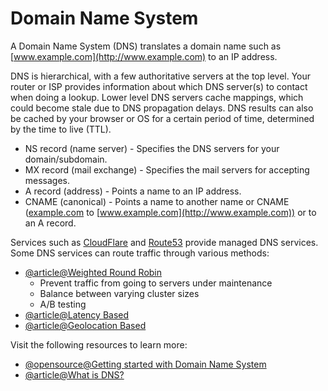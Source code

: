 # Domain Name System

A Domain Name System (DNS) translates a domain name such as [www.example.com](http://www.example.com) to an IP address.

DNS is hierarchical, with a few authoritative servers at the top level. Your router or ISP provides information about which DNS server(s) to contact when doing a lookup. Lower level DNS servers cache mappings, which could become stale due to DNS propagation delays. DNS results can also be cached by your browser or OS for a certain period of time, determined by the time to live (TTL).

*   NS record (name server) - Specifies the DNS servers for your domain/subdomain.
*   MX record (mail exchange) - Specifies the mail servers for accepting messages.
*   A record (address) - Points a name to an IP address.
*   CNAME (canonical) - Points a name to another name or CNAME ([example.com](http://example.com) to [www.example.com](http://www.example.com)) or to an A record.

Services such as [CloudFlare](https://www.cloudflare.com/dns/) and [Route53](https://aws.amazon.com/route53/) provide managed DNS services. Some DNS services can route traffic through various methods:

*   [@article@Weighted Round Robin](https://www.jscape.com/blog/load-balancing-algorithms)
    *   Prevent traffic from going to servers under maintenance
    *   Balance between varying cluster sizes
    *   A/B testing
*   [@article@Latency Based](https://docs.aws.amazon.com/Route53/latest/DeveloperGuide/routing-policy.html#routing-policy-latency)
*   [@article@Geolocation Based](https://docs.aws.amazon.com/Route53/latest/DeveloperGuide/routing-policy.html#routing-policy-geo)

Visit the following resources to learn more:

- [@opensource@Getting started with Domain Name System](https://github.com/donnemartin/system-design-primer#domain-name-system)
- [@article@What is DNS?](https://www.cloudflare.com/learning/dns/what-is-dns/)